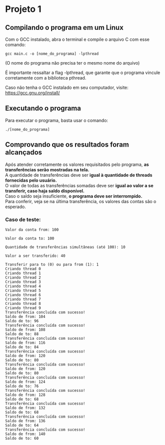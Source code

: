 # Projeto 1

## Compilando o programa em um Linux
Com o GCC instalado, abra o terminal e compile o arquivo C com esse comando:

```
gcc main.c -o [nome_do_programa] -lpthread
```

(O nome do programa não precisa ter o mesmo nome do arquivo)

É importante ressaltar a flag -lpthread, que garante que o programa vincule corretamente com a biblioteca pthread.

Caso não tenha o GCC instalado em seu computador, visite: https://gcc.gnu.org/install/

## Executando o programa
Para executar o programa, basta usar o comando:

```
./[nome_do_programa]
```

## Comprovando que os resultados foram alcançados
Após atender corretamente os valores requisitados pelo programa, **as transferências serão mostradas na tela.**\
A quantidade de transferências deve ser **igual à quantidade de threads fornecidas pelo usuário.**\
O valor de todas as transferências somadas deve ser **igual ao valor a se transferir, caso haja saldo disponível.**\
Caso o saldo seja insuficiente, **o programa deve ser interrompido.**\
Para conferir, veja se na última transferência, os valores das contas são o esperado.

### Caso de teste:
```
Valor da conta from: 100

Valor da conta to: 100

Quantidade de transferências simultâneas (até 100): 10

Valor a ser transferido: 40

Transferir para to (0) ou para from (1): 1
Criando thread 0
Criando thread 1
Criando thread 2
Criando thread 3
Criando thread 4
Criando thread 5
Criando thread 6
Criando thread 7
Criando thread 8
Criando thread 9
Transferência concluída com sucesso!
Saldo de from: 104
Saldo de to: 96
Transferência concluída com sucesso!
Saldo de from: 108
Saldo de to: 88
Transferência concluída com sucesso!
Saldo de from: 116
Saldo de to: 84
Transferência concluída com sucesso!
Saldo de from: 120
Saldo de to: 80
Transferência concluída com sucesso!
Saldo de from: 120
Saldo de to: 80
Transferência concluída com sucesso!
Saldo de from: 124
Saldo de to: 76
Transferência concluída com sucesso!
Saldo de from: 128
Saldo de to: 68
Transferência concluída com sucesso!
Saldo de from: 132
Saldo de to: 68
Transferência concluída com sucesso!
Saldo de from: 136
Saldo de to: 64
Transferência concluída com sucesso!
Saldo de from: 140
Saldo de to: 60
```